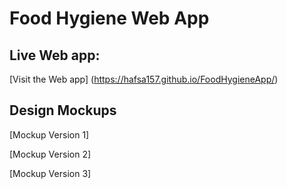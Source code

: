 # Food Hygiene Web App 

##  Live Web app: 
[Visit the Web app] (https://hafsa157.github.io/FoodHygieneApp/)




##  Design Mockups
[Mockup Version 1] 




[Mockup Version 2] 

[Mockup Version 3]





 
